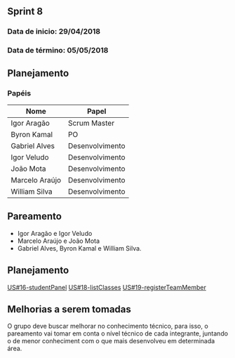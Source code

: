 ## Sprint 8

### Data de inicio: 29/04/2018

### Data de término: 05/05/2018

## Planejamento
### Papéis

|Nome|Papel|
|----|----|
|Igor Aragão|Scrum Master|
|Byron Kamal|PO|
|Gabriel Alves|Desenvolvimento|
|Igor Veludo|Desenvolvimento|
|João Mota|Desenvolvimento|
|Marcelo Araújo|Desenvolvimento|
|William Silva|Desenvolvimento|

## Pareamento
<ul>
 <li>Igor Aragão e Igor Veludo</li>
 <li>Marcelo Araújo e João Mota</li>
 <li>Gabriel Alves, Byron Kamal e William Silva. </li>
</ul>

## Planejamento
[US#16-studentPanel](https://github.com/fga-gpp-mds/2018.1-IncluCare_API/issues/38)
[US#18-listClasses](https://github.com/fga-gpp-mds/2018.1-IncluCare_API/issues/69)
[US#19-registerTeamMember](https://github.com/fga-gpp-mds/2018.1-IncluCare_API/issues/70)

## Melhorias a serem tomadas
O grupo deve buscar melhorar no conhecimento técnico, para isso, o pareamento vai tomar em conta o nível técnico de cada integrante, juntando o de menor conheciment com o que mais desenvolveu em determinada área.
